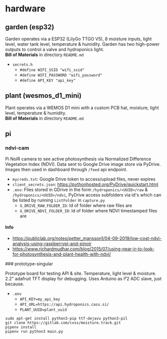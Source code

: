 # hardware

## garden (esp32)

Garden operates via a ESP32 (LilyGo TTGO V5), 8 moisture inputs, light level, water tank level, temperature & humidity. Garden has two high-power outputs to control a valve and hydroponics light.  
**Bill of Materials** in directory `README.md`

* `secrets.h`
	- `#define WIFI_SSID "wifi_ssid"`
	- `#define WIFI_PASSWORD "wifi_password"`
	- `#define API_KEY "api_key"`

## plant (wesmos_d1_mini)

Plant operates via a WEMOS D1 mini with a custom PCB hat, moisture, light level, temperature & humidity.  
**Bill of Materials** in directory `README.md`

## pi

### ndvi-cam

Pi NoIR camera to see active photosynthesis via Normalized Difference Vegetation Index (NDVI). Data sent to Google Drive image store via PyDrive. Images then used in dashboard through `/feed` api endpoint.

* `mycreds.txt`: Google Drive token to access/upload files, never expires
* `client_secrets.json`: <https://pythonhosted.org/PyDrive/quickstart.html>
* `.env`: Files stored in GDrive in the form `/hydroponics/<UUID>/raw` & `/hydroponics/<UUID>/ndvi`, PyDrive access subfolders via id's which can be listed by running `ListFolder` in `capture.py`
	- `G_DRIVE_RAW_FOLDER_ID`: Id of folder where raw files are
	- `G_DRIVE_NDVI_FOLDER_ID`: Id of folder where NDVI timestamped files are

#### Info

* <https://publiclab.org/notes/petter_mansson1/04-09-2019/low-cost-ndvi-analysis-using-raspberrypi-and-pinoir>  
* <https://www.richardmudhar.com/blog/2015/07/using-near-ir-to-look-for-photosynthesis-and-plant-health-with-ndvi/>

### prototype-singular

Prototype board for testing API & site. Temperature, light level & moisture. 2.2" adafruit TFT display for debugging. Uses Arduino as I²2 ADC slave, just because.

* `.env`
	- `API_KEY=my_api_key`
	- `API_URL=https://api.hydroponics.cass.si/`
	- `PLANT_UUID=plant_uuid`

```shell
sudo apt-get install python3-pip ttf-dejavu python3-pil
git clone https://gitlab.com/cxss/moisture.track.git
pipenv install
pipenv run python3 main.py
```

